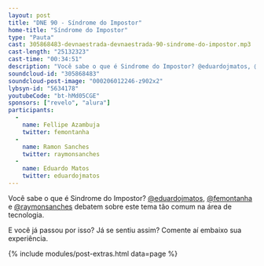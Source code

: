 ```yaml
---
layout: post
title: "DNE 90 - Síndrome do Impostor"
home-title: "Síndrome do Impostor"
type: "Pauta"
cast: 305868483-devnaestrada-devnaestrada-90-sindrome-do-impostor.mp3
cast-length: "25132323"
cast-time: "00:34:51"
description: "Você sabe o que é Sindrome do Impostor? @eduardojmatos, @femontanha e @raymonsanches debatem sobre este tema tão comum na área de tecnologia."
soundcloud-id: "305868483"
soundcloud-post-image: "000206012246-z902x2"
lybsyn-id: "5634178"
youtubeCode: "bt-hMd05CGE"
sponsors: ["revelo", "alura"]
participants:
  -
    name: Fellipe Azambuja
    twitter: femontanha
  -
    name: Ramon Sanches
    twitter: raymonsanches
  -
    name: Eduardo Matos
    twitter: eduardojmatos
---
```


Você sabe o que é Sindrome do Impostor? [@eduardojmatos](https://twitter.com/eduardojmatos), [@femontanha](https://twitter.com/femontanha) e [@raymonsanches](https://twitter.com/raymonsanches) debatem sobre este tema tão comum na área de tecnologia.

E você já passou por isso? Já se sentiu assim? Comente aí embaixo sua experiência.

{% include modules/post-extras.html data=page %}
